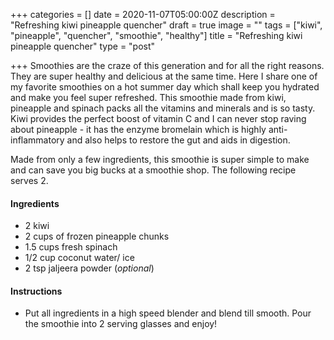 +++
categories = []
date = 2020-11-07T05:00:00Z
description = "Refreshing kiwi pineapple quencher"
draft = true
image = ""
tags = ["kiwi", "pineapple", "quencher", "smoothie", "healthy"]
title = "Refreshing kiwi pineapple quencher"
type = "post"

+++
Smoothies are the craze of this generation and for all the right reasons. They are super healthy and delicious at the same time. Here I share one of my favorite smoothies on a hot summer day which shall keep you hydrated and make you feel super refreshed. This smoothie made from kiwi, pineapple and spinach packs all the vitamins and minerals and is so tasty. Kiwi provides the perfect boost of vitamin C and I can never stop raving about pineapple - it has the enzyme bromelain which is highly anti-inflammatory and also helps to restore the gut and aids in digestion. 

Made from only a few ingredients, this smoothie is super simple to make and can save you big bucks at a smoothie shop. The following recipe serves 2.

#### Ingredients

* 2 kiwi
* 2 cups of frozen pineapple chunks
* 1.5 cups fresh spinach
* 1/2 cup coconut water/ ice
* 2 tsp jaljeera powder (_optional_)

#### Instructions

* Put all ingredients in a high speed blender and blend till smooth. Pour the smoothie into 2 serving glasses and enjoy!